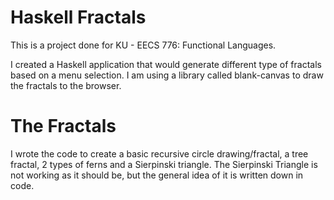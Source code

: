 Haskell Fractals
================

This is a project done for KU - EECS 776: Functional Languages.

I created a Haskell application that would generate different type of fractals based on a menu selection.
I am using a library called blank-canvas to draw the fractals to the browser.

The Fractals
================
I wrote the code to create a basic recursive circle drawing/fractal, a tree fractal, 2 types of ferns and a Sierpinski triangle.
The Sierpinski Triangle is not working as it should be, but the general idea of it is written down in code.
